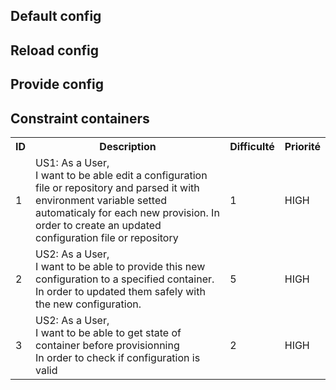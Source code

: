 ## Default config

## Reload config

## Provide config

## Constraint containers

<table>
    <tbody>
        <tr>
        <th>ID</th>
        <th>Description</th>
        <th>Difficulté</th>
        <th>Priorité</th>
        </tr>
        <tr>
          <td>1</td>
          <td> 
            US1: As a User,<br>
            I want to be able edit a configuration file or repository and parsed it with environment variable setted automaticaly for each new provision.
            In order to create an updated configuration file or repository
          </td>
          <td>1</td>
          <td>HIGH</td>
        </tr>
        <tr>
          <td>2</td>
          <td> 
            US2: As a User,<br>
            I want to be able to provide this new configuration to a specified container.<br>
            In order to updated them safely with the new configuration.
          </td>
          <td>5</td>
          <td>HIGH</td>
        </tr>
        <tr>
          <td>3</td>
          <td> 
            US2: As a User,<br>
            I want to be able to get state of container before provisionning<br>
            In order to check if configuration is valid
          </td>
          <td>2</td>
          <td>HIGH</td>
        </tr>
    </table>
</tbody>

